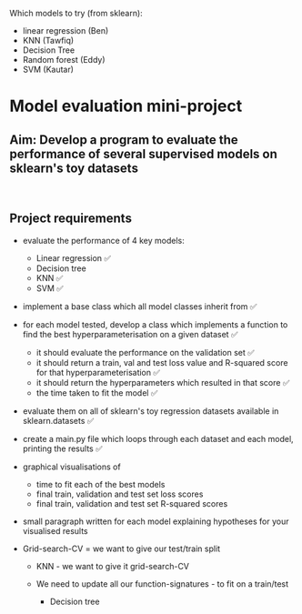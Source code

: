 Which models to try (from sklearn):
- linear regression (Ben)
- KNN (Tawfiq)
- Decision Tree
- Random forest (Eddy)
- SVM (Kautar)

# Model evaluation mini-project
## Aim: Develop a program to evaluate the performance of several supervised models on sklearn's toy datasets
​
## Project requirements
- evaluate the performance of 4 key models:
    - Linear regression ✅
    - Decision tree 
    - KNN  ✅
    - SVM ✅

- implement a base class which all model classes inherit from ✅


- for each model tested, develop a class which implements a function to find the best hyperparameterisation on a given dataset ✅
    - it should evaluate the performance on the validation set ✅
    - it should return a train, val and test loss value and R-squared score for that hyperparameterisation ✅
    - it should return the hyperparameters which resulted in that score ✅
    - the time taken to fit the model ✅


- evaluate them on all of sklearn's toy regression datasets available in sklearn.datasets  ✅
- create a main.py file which loops through each dataset and each model, printing the results ✅



- graphical visualisations of
    - time to fit each of the best models
    - final train, validation and test set loss scores
    - final train, validation and test set R-squared scores

- small paragraph written for each model explaining hypotheses for your visualised results

- Grid-search-CV = we want to give our test/train split
	- KNN - we want to give it grid-search-CV
	- We need to update all our function-signatures - to fit on a train/test

        - Decision tree 
